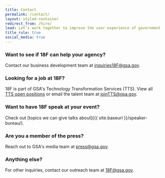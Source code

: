 ```yaml
---
title: Contact
permalink: /contact/
layout: styled-container
redirect_from: /hire/
lead: Let’s work together to improve the user experience of government.
title_rule: true
social_media: true
---
```

### Want to see if 18F can help your agency?
Contact our business development team at [inquiries18F@gsa.gov](mailto:inquiries18F@gsa.gov).

### Looking for a job at 18F?
18F is part of GSA's Technology Transformation Services (TTS). View all [TTS open positions](https://join.tts.gsa.gov/) or email the talent team at [joinTTS@gsa.gov](mailto:joinTTS@gsa.gov).

### Want to have 18F speak at your event?
Check out [topics we can give talks about]({{ site.baseurl }}/speaker-bureau/).

### Are you a member of the press?
Reach out to GSA's media team at [press@gsa.gov](mailto:press@gsa.gov).

### Anything else?
For other inquiries, contact our outreach team at [18F@gsa.gov](mailto:18F@gsa.gov).
